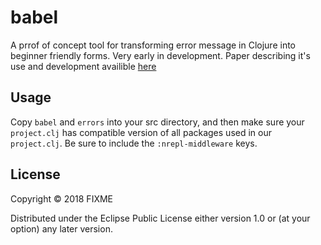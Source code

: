 # babel

A prrof of concept tool for transforming error message in Clojure into beginner friendly forms.
Very early in development.
Paper describing it's use and development availible [here](https://github.com/Clojure-Intro-Course/mics2018demo/blob/master/mics2018.pdf "MICS Paper")

## Usage

Copy ``babel`` and ``errors`` into your src directory, and then make sure your ``project.clj`` has compatible version of all packages used in our ``project.clj``. Be sure to include the ``:nrepl-middleware`` keys. 

## License

Copyright © 2018 FIXME

Distributed under the Eclipse Public License either version 1.0 or (at
your option) any later version.
